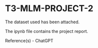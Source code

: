 # T3-MLM-PROJECT-2

The dataset used has been attached.

The ipynb file contains the project report.

Reference(s) - ChatGPT
